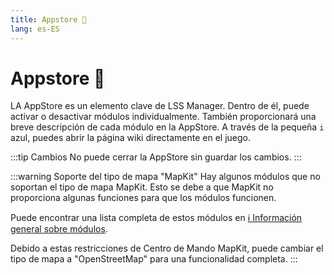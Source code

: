```yaml
---
title: Appstore 🛒
lang: es-ES
---
```


# Appstore :shopping_cart:

LA AppStore es un elemento clave de LSS Manager. Dentro de él, puede activar o desactivar módulos individualmente. También proporcionará una breve descripción de cada módulo en la AppStore. A través de la pequeña `i` azul, puedes abrir la página wiki directamente en el juego. 

:::tip Cambios
No puede cerrar la AppStore sin guardar los cambios.
:::

:::warning Soporte del tipo de mapa "MapKit"
Hay algunos módulos que no soportan el tipo de mapa MapKit. Esto se debe a que MapKit no proporciona algunas funciones para que los módulos funcionen.

Puede encontrar una lista completa de estos módulos en  [ℹ️ Información general sobre módulos](apps.md).

Debido a estas restricciones de Centro de Mando MapKit, puede cambiar el tipo de mapa a "OpenStreetMap" para una funcionalidad completa.
:::
